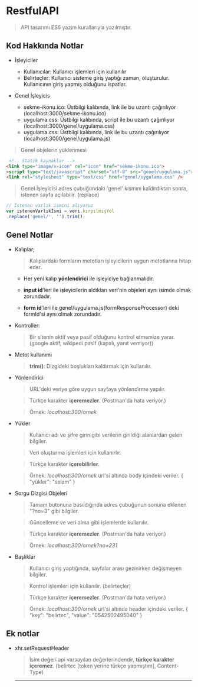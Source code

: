 # RestfulAPI

> API tasarımı
> ES6 yazım kurallarıyla yazılmıştır.

## Kod Hakkında Notlar

- İşleyiciler
  - Kullanıcılar: Kullanıcı işlemleri için kullanılır
  - Belirteçler: Kullanıcı sisteme giriş yaptığı zaman, oluşturulur. Kullanıcının giriş yapmış olduğunu ispatlar.

- Genel İşleyicis

  - sekme-ikonu.ico: Üstbilgi kalıbında, link ile bu uzantı çağırılıyor (localhost:3000/sekme-ikonu.ico)
  - uygulama.css: Üstbilgi kalıbında, script ile bu uzantı çağırılıyor (localhost:3000/genel/uygulama.css)
  - uygulama.css: Üstbilgi kalıbında, link ile bu uzantı çağırılıyor (localhost:3000/genel/uygulama.js)

> Genel objelerin yüklenmesi

  ```HTML
   <!-- Statik kaynaklar -->
  <link type="image/x-icon" rel="icon" href="sekme-ikonu.ico">
  <script type="text/javascript" charset="utf-8" src="genel/uygulama.js"></script>
  <link rel="stylesheet" type="text/css" href="genel/uygulama.css" />
  ```

  > Genel İşleyicisi adres çubuğundaki 'genel' kısmını kaldırdıktan sonra, istenen sayfa açılabilir. (replace)

  ```Javascript
  // İstenen varlık ismini alıyoruz
  var istenenVarlıkİsmi = veri.kırpılmışYol
  .replace('genel/', '').trim();
  ```

## Genel Notlar

- Kalıplar;

  > Kalıplardaki formların metotları işleyicilerin uygun metotlarına hitap eder.

  - Her yeni kalıp **yönlendirici** ile işleyiciye bağlanmalıdır.

  - **input id**'leri ile işleyicilerin aldıkları veri'nin objeleri aynı isimde olmak zorundadır.

  - **form id**'leri ile genel/uygulama.js(formResponseProcessor) deki formId'si aynı olmak zorundadır.

- Kontroller:

  > Bir sitenin aktif veya pasif olduğunu kontrol etmemize yarar. (google aktif, wikipedi pasif (kapalı, yanıt vemiyor))

- Metot kullanımı

  > **trim()**: Dizgideki boşlukları kaldırmak için kullanılır.

- Yönlendirici

  > URL'deki veriye göre uygun sayfaya yönlendirme yapılır.

  > Türkçe karakter **içeremezler**. (Postman'da hata veriyor.)

  > Örnek: _localhost:300/ornek_

- Yükler

  > Kullanıcı adı ve şifre girin gibi verilerin girildiği alanlardan gelen bilgiler.

  > Veri oluşturma işlemleri için kullanırlır.

  > Türkçe karakter **içerebilirler**.

  > Örnek: _localhost:300/ornek_ url'si altında body içindeki veriler.
  > { "yükler": "selam" }

- Sorgu Dizgisi Objeleri

  > Tamam butonuna basıldığında adres çubuğunun sonuna eklenen "?no=3" gibi bilgiler.

  > Güncelleme ve veri alma gibi işlemlerde kullanılır.

  > Türkçe karakter **içeremezler**. (Postman'da hata veriyor.)

  > Örnek: _localhost:300/ornek?no=231_

- Başlıklar

  > Kullanıcı giriş yaptığında, sayfalar arası gezinirken değişmeyen bilgiler.

  > Kontrol işlemleri için kullanılır. (belirteçler)

  > Türkçe karakter **içeremezler**. (Postman'da hata veriyor.)

  > Örnek: _localhost:300/ornek_ url'si altında header içindeki veriler.
  > { "key": "belirtec", "value": "0542502495040" }

## Ek notlar

- xhr.setRequestHeader

  > İsim değeri api varsayılan değerlerindendir, **türkçe karakter içeremez**. (belirtec [token yerine türkçe yapmıştım], Content-Type)

  ***
